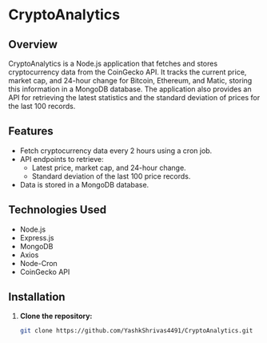 # CryptoAnalytics

## Overview

CryptoAnalytics is a Node.js application that fetches and stores cryptocurrency data from the CoinGecko API. It tracks the current price, market cap, and 24-hour change for Bitcoin, Ethereum, and Matic, storing this information in a MongoDB database. The application also provides an API for retrieving the latest statistics and the standard deviation of prices for the last 100 records.

## Features

- Fetch cryptocurrency data every 2 hours using a cron job.
- API endpoints to retrieve:
  - Latest price, market cap, and 24-hour change.
  - Standard deviation of the last 100 price records.
- Data is stored in a MongoDB database.

## Technologies Used

- Node.js
- Express.js
- MongoDB
- Axios
- Node-Cron
- CoinGecko API

## Installation

1. **Clone the repository:**

   ```bash
   git clone https://github.com/YashkShrivas4491/CryptoAnalytics.git

